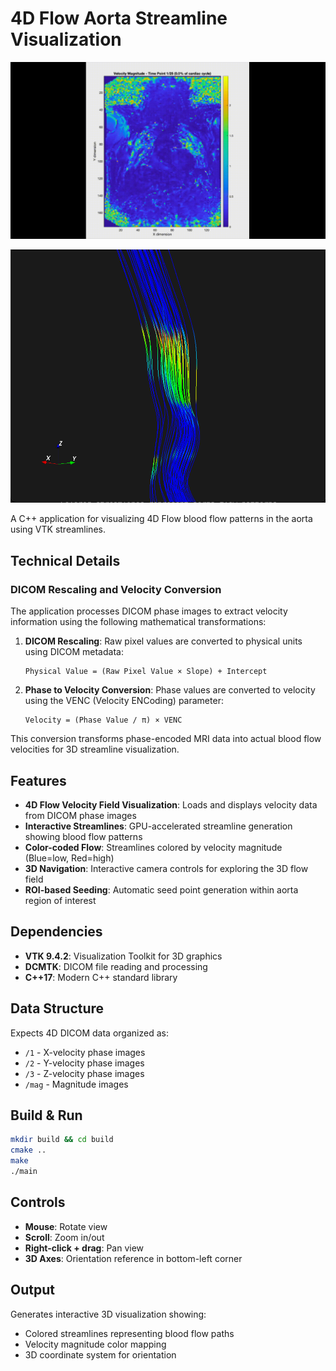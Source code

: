 # 4D Flow Aorta Streamline Visualization

![4D Aorta Streamlines](assets/saved_d.gif)

![4D Aorta Streamlines](assets/sample.png)

A C++ application for visualizing 4D Flow blood flow patterns in the aorta using VTK streamlines.

## Technical Details

### DICOM Rescaling and Velocity Conversion

The application processes DICOM phase images to extract velocity information using the following mathematical transformations:

1. **DICOM Rescaling**: Raw pixel values are converted to physical units using DICOM metadata:
   ```
   Physical Value = (Raw Pixel Value × Slope) + Intercept
   ```

2. **Phase to Velocity Conversion**: Phase values are converted to velocity using the VENC (Velocity ENCoding) parameter:
   ```
   Velocity = (Phase Value / π) × VENC
   ```

This conversion transforms phase-encoded MRI data into actual blood flow velocities for 3D streamline visualization.

## Features

- **4D Flow Velocity Field Visualization**: Loads and displays velocity data from DICOM phase images
- **Interactive Streamlines**: GPU-accelerated streamline generation showing blood flow patterns
- **Color-coded Flow**: Streamlines colored by velocity magnitude (Blue=low, Red=high)
- **3D Navigation**: Interactive camera controls for exploring the 3D flow field
- **ROI-based Seeding**: Automatic seed point generation within aorta region of interest

## Dependencies

- **VTK 9.4.2**: Visualization Toolkit for 3D graphics
- **DCMTK**: DICOM file reading and processing
- **C++17**: Modern C++ standard library

## Data Structure

Expects 4D DICOM data organized as:
- `/1` - X-velocity phase images
- `/2` - Y-velocity phase images  
- `/3` - Z-velocity phase images
- `/mag` - Magnitude images

## Build & Run

```bash
mkdir build && cd build
cmake ..
make
./main
```

## Controls

- **Mouse**: Rotate view
- **Scroll**: Zoom in/out
- **Right-click + drag**: Pan view
- **3D Axes**: Orientation reference in bottom-left corner

## Output

Generates interactive 3D visualization showing:
- Colored streamlines representing blood flow paths
- Velocity magnitude color mapping
- 3D coordinate system for orientation 
